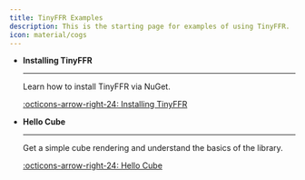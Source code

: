 ```yaml
---
title: TinyFFR Examples
description: This is the starting page for examples of using TinyFFR.
icon: material/cogs
---
```


<div class="grid cards" markdown>

-   __Installing TinyFFR__

    ---

    Learn how to install TinyFFR via NuGet.

    [:octicons-arrow-right-24: Installing TinyFFR](installing.md)

-   __Hello Cube__

    ---

    Get a simple cube rendering and understand the basics of the library.

    [:octicons-arrow-right-24: Hello Cube](hello_cube.md)

</div>